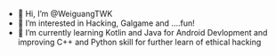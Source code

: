 - 👋 Hi, I’m @WeiguangTWK
- 👀 I’m interested in Hacking, Galgame and ....fun!
- 🌱 I’m currently learning Kotlin and Java for Android Devlopment and improving C++ and Python skill for further learn of ethical hacking

